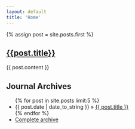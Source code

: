 ```yaml
---
layout: default
title: 'Home'
---
```


{% assign post = site.posts.first %}
## <a href='{{post.url}}'>{{post.title}}</a>

<div id="entry-content">
{{ post.content }}
</div>

<h2>Journal Archives</h2>
<ul class="posts">
{% for post in site.posts limit:5 %}
<li><span>{{ post.date | date_to_string }}</span> &raquo; <a href="{{ post.url }}">{{ post.title }}</a></li>
{% endfor %}
<li><a href="/archives">Complete archive</a></li>
</ul>
